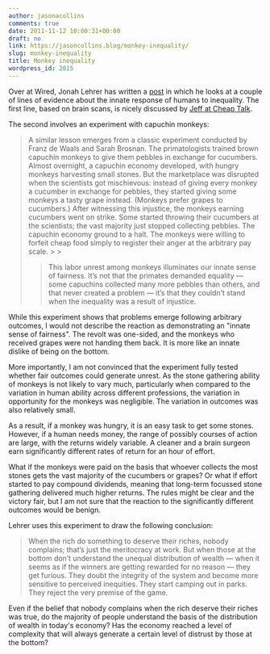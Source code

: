 ```yaml
---
author: jasonacollins
comments: true
date: 2011-11-12 10:00:31+00:00
draft: no
link: https://jasoncollins.blog/monkey-inequality/
slug: monkey-inequality
title: Monkey inequality
wordpress_id: 2015
---
```


Over at Wired, Jonah Lehrer has written a [post](http://www.wired.com/wiredscience/2011/11/does-inequality-make-us-unhappy/) in which he looks at a couple of lines of evidence about the innate response of humans to inequality. The first line, based on brain scans, is nicely discussed by [Jeff at Cheap Talk](http://cheaptalk.org/2011/11/09/when-are-you-going-to-stop-being-so-selfish-and-listen-to-your-brain/).

The second involves an experiment with capuchin monkeys:



<blockquote>A similar lesson emerges from a classic experiment conducted by Franz de Waals and Sarah Brosnan. The primatologists trained brown capuchin monkeys to give them pebbles in exchange for cucumbers. Almost overnight, a capuchin economy developed, with hungry monkeys harvesting small stones. But the marketplace was disrupted when the scientists got mischievous: instead of giving every monkey a cucumber in exchange for pebbles, they started giving some monkeys a tasty grape instead. (Monkeys prefer grapes to cucumbers.) After witnessing this injustice, the monkeys earning cucumbers went on strike. Some started throwing their cucumbers at the scientists; the vast majority just stopped collecting pebbles. The capuchin economy ground to a halt. The monkeys were willing to forfeit cheap food simply to register their anger at the arbitrary pay scale.
> 
> 

> 
> This labor unrest among monkeys illuminates our innate sense of fairness. It’s not that the primates demanded equality — some capuchins collected many more pebbles than others, and that never created a problem — it’s that they couldn’t stand when the inequality was a result of injustice.</blockquote>



While this experiment shows that problems emerge following arbitrary outcomes, I would not describe the reaction as demonstrating an "innate sense of fairness". The revolt was one-sided, and the monkeys who received grapes were not handing them back. It is more like an innate dislike of being on the bottom.

More importantly, I am not convinced that the experiment fully tested whether fair outcomes could generate unrest. As the stone gathering ability of monkeys is not likely to vary much, particularly when compared to the variation in human ability across different professions, the variation in opportunity for the monkeys was negligible. The variation in outcomes was also relatively small.

As a result, if a monkey was hungry, it is an easy task to get some stones. However, if a human needs money, the range of possibly courses of action are large, with the returns widely variable. A cleaner and a brain surgeon earn significantly different rates of return for an hour of effort.

What if the monkeys were paid on the basis that whoever collects the most stones gets the vast majority of the cucumbers or grapes? Or what if effort started to pay compound dividends, meaning that long-term focussed stone gathering delivered much higher returns. The rules might be clear and the victory fair, but I am not sure that the reaction to the significantly different outcomes would be benign.

Lehrer uses this experiment to draw the following conclusion:



<blockquote>When the rich do something to deserve their riches, nobody complains; that’s just the meritocracy at work. But when those at the bottom don’t understand the unequal distribution of wealth — when it seems as if the winners are getting rewarded for no reason — they get furious. They doubt the integrity of the system and become more sensitive to perceived inequities. They start camping out in parks. They reject the very premise of the game.</blockquote>



Even if the belief that nobody complains when the rich deserve their riches was true, do the majority of people understand the basis of the distribution of wealth in today's economy? Has the economy reached a level of complexity that will always generate a certain level of distrust by those at the bottom?
